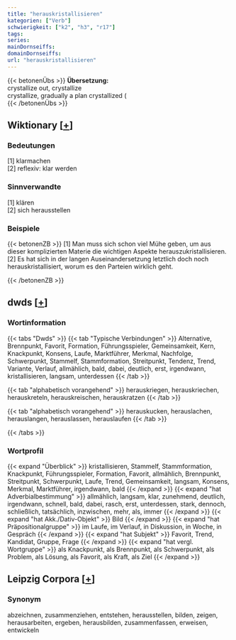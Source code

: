 ```yaml
---
title: "herauskristallisieren"
kategorien: ["Verb"]
schwierigkeit: ["k2", "h3", "r17"]
tags:
series:
mainDornseiffs:
domainDornseiffs:
url: "herauskristallisieren"
---
```


{{< betonenÜbs >}}
**Übersetzung:**  
crystallize out, crystallize  
crystallize, gradually a plan crystallized (  
{{< /betonenÜbs >}}

## Wiktionary [[+](https://de.wiktionary.org/wiki/herauskristallisieren)]

### Bedeutungen
[1] klarmachen  
[2] reflexiv: klar werden  

### Sinnverwandte
[1] klären  
[2] sich herausstellen  

### Beispiele
{{< betonenZB >}}
[1] Man muss sich schon viel Mühe geben, um aus dieser komplizierten Materie die wichtigen Aspekte herauszukristallisieren.  
[2] Es hat sich in der langen Auseinandersetzung letztlich doch noch herauskristallisiert, worum es den Parteien wirklich geht.  

{{< /betonenZB >}}


## dwds [[+](https://www.dwds.de/wb/herauskristallisieren)]

### Wortinformation
{{< tabs "Dwds" >}}
{{< tab "Typische Verbindungen" >}}
Alternative, Brennpunkt, Favorit, Formation, Führungsspieler, Gemeinsamkeit, Kern, Knackpunkt, Konsens, Laufe, Marktführer, Merkmal, Nachfolge, Schwerpunkt, Stammelf, Stammformation, Streitpunkt, Tendenz, Trend, Variante, Verlauf, allmählich, bald, dabei, deutlich, erst, irgendwann, kristallisieren, langsam, unterdessen
{{< /tab >}}

{{< tab "alphabetisch vorangehend" >}}
herauskriegen, herauskriechen, herauskreteln, herauskreischen, herauskratzen
{{< /tab >}}

{{< tab "alphabetisch vorangehend" >}}
herauskucken, herauslachen, herauslangen, herauslassen, herauslaufen
{{< /tab >}}

{{< /tabs >}}

### Wortprofil
{{< expand "Überblick" >}} kristallisieren, Stammelf, Stammformation, Knackpunkt, Führungsspieler, Formation, Favorit, allmählich, Brennpunkt, Streitpunkt, Schwerpunkt, Laufe, Trend, Gemeinsamkeit, langsam, Konsens, Merkmal, Marktführer, irgendwann, bald {{< /expand >}}
{{< expand "hat Adverbialbestimmung" >}} allmählich, langsam, klar, zunehmend, deutlich, irgendwann, schnell, bald, dabei, rasch, erst, unterdessen, stark, dennoch, schließlich, tatsächlich, inzwischen, mehr, als, immer {{< /expand >}}
{{< expand "hat Akk./Dativ-Objekt" >}} Bild {{< /expand >}}
{{< expand "hat Präpositionalgruppe" >}} im Laufe, im Verlauf, in Diskussion, in Woche, in Gespräch {{< /expand >}}
{{< expand "hat Subjekt" >}} Favorit, Trend, Kandidat, Gruppe, Frage {{< /expand >}}
{{< expand "hat vergl. Wortgruppe" >}} als Knackpunkt, als Brennpunkt, als Schwerpunkt, als Problem, als Lösung, als Favorit, als Kraft, als Ziel {{< /expand >}}

## Leipzig Corpora [[+](https://corpora.uni-leipzig.de/en/res?word=herauskristallisieren&corpusId=deu_newscrawl-public_2018)]


### Synonym
abzeichnen, zusammenziehen, entstehen, herausstellen, bilden, zeigen, herausarbeiten, ergeben, herausbilden, zusammenfassen, erweisen, entwickeln

